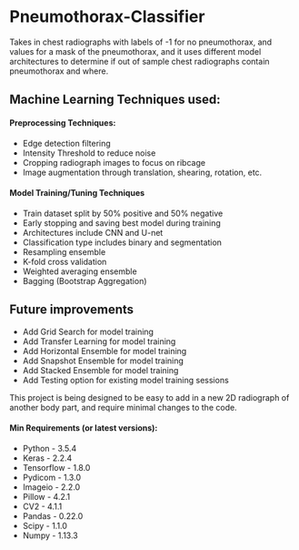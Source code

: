 # Pneumothorax-Classifier

Takes in chest radiographs with labels of -1 for no pneumothorax, and values for a mask of the pneumothorax, and it uses different model architectures to determine if out of sample chest radiographs contain pneumothorax and where. 




## Machine Learning Techniques used: 

#### Preprocessing Techniques: 
* Edge detection filtering
* Intensity Threshold to reduce noise
* Cropping radiograph images to focus on ribcage
* Image augmentation through translation, shearing, rotation, etc. 

#### Model Training/Tuning Techniques
* Train dataset split by 50% positive and 50% negative
* Early stopping and saving best model during training
* Architectures include CNN and U-net
* Classification type includes binary and segmentation
* Resampling ensemble
* K-fold cross validation
* Weighted averaging ensemble
* Bagging (Bootstrap Aggregation)


## Future improvements
* Add Grid Search for model training
* Add Transfer Learning for model training
* Add Horizontal Ensemble for model training
* Add Snapshot Ensemble for model training
* Add Stacked Ensemble for model training
* Add Testing option for existing model training sessions


This project is being designed to be easy to add in a new 2D radiograph of another body part, and require minimal changes to the code. 





#### Min Requirements (or latest versions):
* Python - 3.5.4
* Keras - 2.2.4
* Tensorflow - 1.8.0
* Pydicom - 1.3.0
* Imageio - 2.2.0
* Pillow - 4.2.1
* CV2 - 4.1.1
* Pandas - 0.22.0
* Scipy - 1.1.0
* Numpy - 1.13.3
